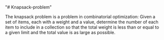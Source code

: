 "# Knapsack-problem" 

The knapsack problem is a problem in combinatorial optimization: Given a set of items, each with a weight and a value, 
determine the number of each item to include in a collection so that the total weight is less than or equal to a given 
limit and the total value is as large as possible.
